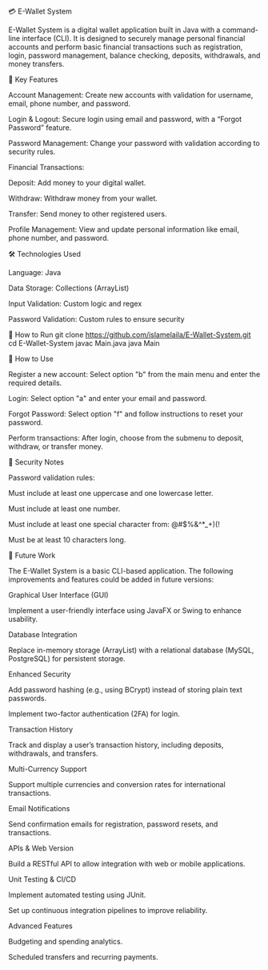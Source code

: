 💳 E-Wallet System

E-Wallet System is a digital wallet application built in Java with a command-line interface (CLI). It is designed to securely manage personal financial accounts and perform basic financial transactions such as registration, login, password management, balance checking, deposits, withdrawals, and money transfers.

📌 Key Features

Account Management: Create new accounts with validation for username, email, phone number, and password.

Login & Logout: Secure login using email and password, with a “Forgot Password” feature.

Password Management: Change your password with validation according to security rules.

Financial Transactions:

Deposit: Add money to your digital wallet.

Withdraw: Withdraw money from your wallet.

Transfer: Send money to other registered users.

Profile Management: View and update personal information like email, phone number, and password.

🛠️ Technologies Used

Language: Java

Data Storage: Collections (ArrayList)

Input Validation: Custom logic and regex

Password Validation: Custom rules to ensure security

🚀 How to Run
git clone https://github.com/islamelaila/E-Wallet-System.git
cd E-Wallet-System
javac Main.java
java Main

🧪 How to Use

Register a new account: Select option "b" from the main menu and enter the required details.

Login: Select option "a" and enter your email and password.

Forgot Password: Select option "f" and follow instructions to reset your password.

Perform transactions: After login, choose from the submenu to deposit, withdraw, or transfer money.

🔐 Security Notes

Password validation rules:

Must include at least one uppercase and one lowercase letter.

Must include at least one number.

Must include at least one special character from: @#$%&^*_+)(!

Must be at least 10 characters long.

🔮 Future Work

The E-Wallet System is a basic CLI-based application. The following improvements and features could be added in future versions:

Graphical User Interface (GUI)

Implement a user-friendly interface using JavaFX or Swing to enhance usability.

Database Integration

Replace in-memory storage (ArrayList) with a relational database (MySQL, PostgreSQL) for persistent storage.

Enhanced Security

Add password hashing (e.g., using BCrypt) instead of storing plain text passwords.

Implement two-factor authentication (2FA) for login.

Transaction History

Track and display a user’s transaction history, including deposits, withdrawals, and transfers.

Multi-Currency Support

Support multiple currencies and conversion rates for international transactions.

Email Notifications

Send confirmation emails for registration, password resets, and transactions.

APIs & Web Version

Build a RESTful API to allow integration with web or mobile applications.

Unit Testing & CI/CD

Implement automated testing using JUnit.

Set up continuous integration pipelines to improve reliability.

Advanced Features

Budgeting and spending analytics.

Scheduled transfers and recurring payments.

